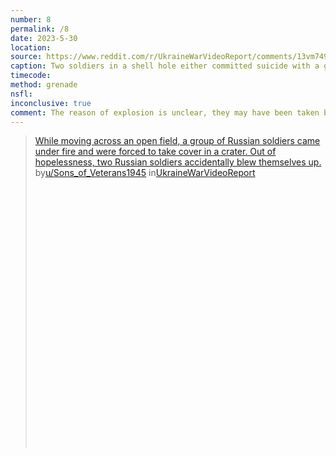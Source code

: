 ```yaml
---
number: 8
permalink: /8
date: 2023-5-30
location:
source: https://www.reddit.com/r/UkraineWarVideoReport/comments/13vm749/while_moving_across_an_open_field_a_group_of/
caption: Two soldiers in a shell hole either committed suicide with a grenade or were just incompetent
timecode:
method: grenade
nsfl:
inconclusive: true
comment: The reason of explosion is unclear, they may have been taken by surprise.
---
```

<blockquote class="reddit-embed-bq" style="height:500px" data-embed-height="586"><a href="https://www.reddit.com/r/UkraineWarVideoReport/comments/13vm749/while_moving_across_an_open_field_a_group_of/">While moving across an open field, a group of Russian soldiers came under fire and were forced to take cover in a crater. Out of hopelessness, two Russian soldiers accidentally blew themselves up.</a><br> by<a href="https://www.reddit.com/user/Sons_of_Veterans1945/">u/Sons_of_Veterans1945</a> in<a href="https://www.reddit.com/r/UkraineWarVideoReport/">UkraineWarVideoReport</a></blockquote><script async="" src="https://embed.reddit.com/widgets.js" charset="UTF-8"></script>